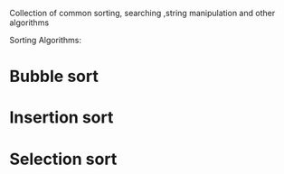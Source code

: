 Collection of common sorting, searching ,string manipulation and other algorithms

Sorting Algorithms:
# Bubble sort
# Insertion sort
# Selection sort
